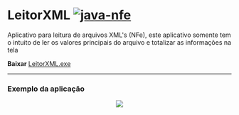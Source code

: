 # LeitorXML [![java-nfe](https://img.shields.io/badge/java--nfe-4.00.14-blue)](https://mvnrepository.com/artifact/br.com.swconsultoria/java-nfe/4.00.14) 
Aplicativo para leitura de arquivos XML's (NFe), este aplicativo somente tem o intuito de ler os valores principais do arquivo e totalizar as informações na tela

**Baixar** [LeitorXML.exe](https://github.com/rodrigocananea/LeitorXML/raw/master/LeitorXML.exe)

---

### **Exemplo da aplicação**

<p align="center">
 <img src="https://github.com/rodrigocananea/LeitorXML/blob/master/leitorXML-example.gif" />
</p>
